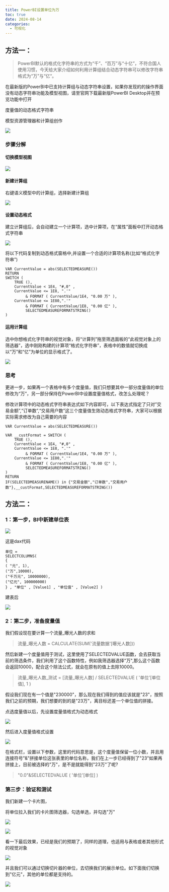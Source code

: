 ```yaml
---
title: PowerBI设置单位为万
toc: true
date: 2024-08-14
categories:
  - 可视化
---
```


## 方法一：

> PowerBI默认的格式化字符串的方式为“千”、“百万”与“十亿”，不符合国人使用习惯，今天给大家介绍如何利用计算组结合动态字符串可以修改字符串格式为“万”与“亿“。

在最新版的PowerBI中已支持计算组与动态字符串设置，如果你发现的的操作界面没有动态字符串功能及模型视图，请至官网下载最新版PowerBI Desktop并在预览功能中打开

度量值的动态格式字符串

模型资源管理器和计算组创作

![](https://jsd.cdn.zzko.cn/gh/richbridge/picx-images-hosting@master/powerbi/PBI_dynamicformat/1-1.avif#center)

### 步骤分解

#### 切换模型视图

![](https://jsd.cdn.zzko.cn/gh/richbridge/picx-images-hosting@master/powerbi/PBI_dynamicformat/1-2.avif#center)

#### 新建计算组

右键语义模型中的计算组，选择新建计算组

![](https://jsd.cdn.zzko.cn/gh/richbridge/picx-images-hosting@master/powerbi/PBI_dynamicformat/1-3.avif#center)

#### 设置动态格式

建立计算组后，会自动建立一个计算项，选中计算项，在“属性”面板中打开动态格式字符串

![](https://jsd.cdn.zzko.cn/gh/richbridge/picx-images-hosting@master/powerbi/PBI_dynamicformat/1-4.avif#center)

将以下代码复制到动态格式窗格中,并设置一个合适的计算项名称(比如“格式化字符串”)

```dax
VAR CurrentValue = abs(SELECTEDMEASURE())
RETURN
SWITCH (
    TRUE (),
    CurrentValue < 1E4, "#,0" ,
    CurrentValue <= 1E8, ".'" 
         & FORMAT ( CurrentValue/1E4, "0.00 万" ),
    CurrentValue <= 1E80,".'" 
         & FORMAT ( CurrentValue/1E8, "0.00 亿" ),
         SELECTEDMEASUREFORMATSTRING()
)
```

#### 运用计算组

选中你想格式化字符串的视觉对象，将“计算列”拖至筛选面板的“此视觉对象上的筛选器”，选中刚刚构建的计算项“格式化字符串”，表格中的数值就切换成以“万”和“亿”为单位的显示格式了。

![](https://jsd.cdn.zzko.cn/gh/richbridge/picx-images-hosting@master/powerbi/PBI_dynamicformat/1-5.avif#center)

### 思考

更进一步，如果再一个表格中有多个度量值，我们只想要其中一部分度量值的单位修改为“万”，另一部分保持在PowerBI中设置度量值格式，改怎么处理呢？

修改计算项中的动态格式字符串表达式如下内容即可，以下表达式指定了只对”交易金额”,“订单数”,“交易用户数”这三个度量值生效动态格式字符串，大家可以根据实际需求修改为自己需要的内容

```dax
VAR CurrentValue = abs(SELECTEDMEASURE())

VAR __custFormat = SWITCH (
    TRUE (),
    CurrentValue < 1E4, "#,0" ,
    CurrentValue <= 1E8, ".'" 
         & FORMAT ( CurrentValue/1E4, "0.00 万" ),
    CurrentValue <= 1E80,".'" 
         & FORMAT ( CurrentValue/1E8, "0.00 亿" ),
         SELECTEDMEASUREFORMATSTRING()
)
RETURN
IF(SELECTEDMEASURENAME() in {"交易金额","订单数","交易用户数"},__custFormat,SELECTEDMEASUREFORMATSTRING())
```

## 方法二：

### 1：第一步，BI中新建单位表

![](https://jsd.cdn.zzko.cn/gh/richbridge/picx-images-hosting@master/powerbi/PBI_dynamicformat/2-1.avif#center)

这是dax代码

```dax
单位 =
SELECTCOLUMNS(
{
( "元", 1),
("万",10000),
("千万元", 10000000),
("亿元", 100000000)
} , "单位" , [Value1] , "单位值" , [Value2] )
```

建表后

![](https://jsd.cdn.zzko.cn/gh/richbridge/picx-images-hosting@master/powerbi/PBI_dynamicformat/2-2.avif#center)

###  2：第二步，准备度量值

我们假设现在要计算一个流量_曝光人数的求和

> 流量_曝光人数 = CALCULATE(SUM('流量数据'[曝光人数]))

然后新建一个度量值用于测试，这里使用了SELECTEDVALUE函数，会去获取当前的筛选条件，我们利用了这个函数特性，例如我筛选器选择"万",那么这个函数会返回10000，配合这个除法公式，就会在原有的值上去除10000。

> 流量_曝光人数_测试 = [流量_曝光人数] / SELECTEDVALUE ( '单位'[单位值], 1 )

假设我们现在有一个值是"230000"，那么现在我们得到的值应该就是"23"，按照我们之前的预期，我们想要的到的是"23万"，离目标还差一个单位值的拼接。

点选度量值以后，先设置度量值格式为动态格式

![](https://jsd.cdn.zzko.cn/gh/richbridge/picx-images-hosting@master/powerbi/PBI_dynamicformat/2-3.avif#center)

然后进入度量值格式设置

![](https://jsd.cdn.zzko.cn/gh/richbridge/picx-images-hosting@master/powerbi/PBI_dynamicformat/2-4.avif#center)

在格式栏，设置以下参数，这里的代码意思是，这个度量值保留一位小数，并且用连接符号"&"拼接单位这张表里的单位名称，我们在上一步已经得到了"23"如果再拼接上，目前被选择的"万"，是不是就能得到"23万"了呢?

> "0.0"&SELECTEDVALUE ( '单位'[单位] )

### 第三步：验证和测试

我们新建一个卡片图，

将单位拉入我们的卡片图筛选器，勾选单选，并勾选"万"

![](https://jsd.cdn.zzko.cn/gh/richbridge/picx-images-hosting@master/powerbi/PBI_dynamicformat/2-5.avif#center)

![](https://jsd.cdn.zzko.cn/gh/richbridge/picx-images-hosting@master/powerbi/PBI_dynamicformat/2-6.avif#center)

看一下最后效果，已经是我们的预期了，同样的道理，也适用与表格或者其他形式的视觉对象

![](https://jsd.cdn.zzko.cn/gh/richbridge/picx-images-hosting@master/powerbi/PBI_dynamicformat/2-7.avif#center)

并且我们可以通过切换切片器的单位，去切换我们的展示单位。如下面我们切换到"亿元"，其他的单位都是支持的。

![](https://jsd.cdn.zzko.cn/gh/richbridge/picx-images-hosting@master/powerbi/PBI_dynamicformat/2-8.avif#center)